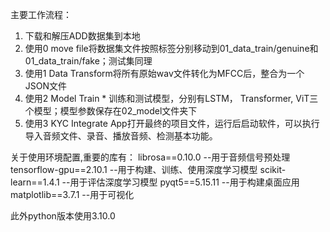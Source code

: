 主要工作流程：
1. 下载和解压ADD数据集到本地
2. 使用0 move file将数据集文件按照标签分别移动到01_data_train/genuine和01_data_train/fake；测试集同理
3. 使用1 Data Transform将所有原始wav文件转化为MFCC后，整合为一个JSON文件
4. 使用2 Model Train * 训练和测试模型，分别有LSTM， Transformer, ViT三个模型；模型参数保存在02_model文件夹下
5. 使用3 KYC Integrate App打开最终的项目文件，运行后启动软件，可以执行导入音频文件、录音、播放音频、检测基本功能。


关于使用环境配置,重要的库有： 
librosa==0.10.0 --用于音频信号预处理
tensorflow-gpu==2.10.1  --用于构建、训练、使用深度学习模型
scikit-learn==1.4.1 --用于评估深度学习模型
pyqt5==5.15.11 --用于构建桌面应用
matplotlib==3.7.1 --用于可视化

此外python版本使用3.10.0
